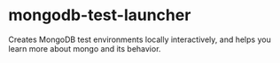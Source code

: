 mongodb-test-launcher
=====================

Creates MongoDB test environments locally interactively, and helps you learn more about mongo and its behavior.
